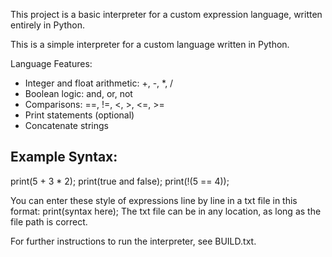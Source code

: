 This project is a basic interpreter for a custom expression language, written entirely in Python.

This is a simple interpreter for a custom language written in Python.

Language Features:
- Integer and float arithmetic: +, -, *, /
- Boolean logic: and, or, not
- Comparisons: ==, !=, <, >, <=, >=
- Print statements (optional)
- Concatenate strings

Example Syntax:
---------------
print(5 + 3 * 2);
print(true and false);
print(!(5 == 4));

You can enter these style of expressions line by line in a txt file in this format: print(syntax here);
The txt file can be in any location, as long as the file path is correct.

For further instructions to run the interpreter, see BUILD.txt.

